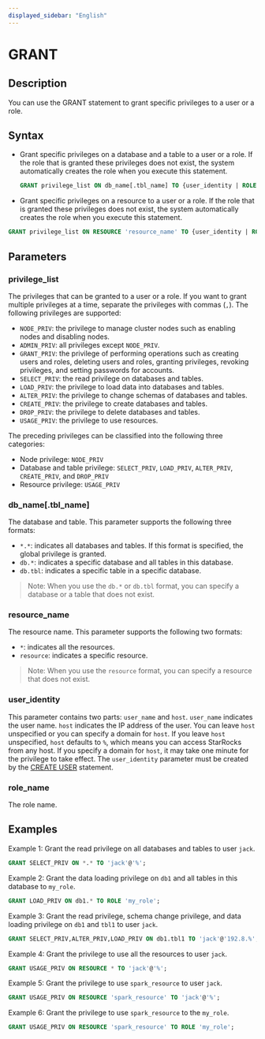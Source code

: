 ```yaml
---
displayed_sidebar: "English"
---
```


# GRANT

## Description

You can use the GRANT statement to grant specific privileges to a user or a role.

## Syntax

- Grant specific privileges on a database and a table to a user or a role. If the role that is granted these privileges does not exist, the system automatically creates the role when you execute this statement.

    ```SQL
    GRANT privilege_list ON db_name[.tbl_name] TO {user_identity | ROLE 'role_name'}
    ```

- Grant specific privileges on a resource to a user or a role. If the role that is granted these privileges does not exist, the system automatically creates the role when you execute this statement.

```SQL
GRANT privilege_list ON RESOURCE 'resource_name' TO {user_identity | ROLE 'role_name'};
```

## Parameters

### privilege_list

The privileges that can be granted to a user or a role. If you want to grant multiple privileges at a time, separate the privileges with commas (`,`). The following privileges are supported:

- `NODE_PRIV`: the privilege to manage cluster nodes such as enabling nodes and disabling nodes.
- `ADMIN_PRIV`: all privileges except `NODE_PRIV`.
- `GRANT_PRIV`: the privilege of performing operations such as creating users and roles, deleting users and roles, granting privileges, revoking privileges, and setting passwords for accounts.
- `SELECT_PRIV`: the read privilege on databases and tables.
- `LOAD_PRIV`: the privilege to load data into databases and tables.
- `ALTER_PRIV`: the privilege to change schemas of databases and tables.
- `CREATE_PRIV`: the privilege to create databases and tables.
- `DROP_PRIV`: the privilege to delete databases and tables.
- `USAGE_PRIV`: the privilege to use resources.

The preceding privileges can be classified into the following three categories:

- Node privilege: `NODE_PRIV`
- Database and table privilege: `SELECT_PRIV`, `LOAD_PRIV`, `ALTER_PRIV`, `CREATE_PRIV`, and `DROP_PRIV`
- Resource privilege: `USAGE_PRIV`

### db_name[.tbl_name]

The database and table. This parameter supports the following three formats:

- `*.*`: indicates all databases and tables. If this format is specified, the global privilege is granted.
- `db.*`: indicates a specific database and all tables in this database.
- `db.tbl`: indicates a specific table in a specific database.

> Note: When you use the `db.*` or `db.tbl` format, you can specify a database or a table that does not exist.

### resource_name

 The resource name. This parameter supports the following two formats:

- `*`: indicates all the resources.
- `resource`: indicates a specific resource.

> Note: When you use the `resource` format, you can specify a resource that does not exist.

### user_identity

This parameter contains two parts: `user_name` and `host`. `user_name` indicates the user name. `host` indicates the IP address of the user. You can leave `host` unspecified or you can specify a domain for `host`. If you leave `host` unspecified, `host` defaults to `%`, which means you can access StarRocks from any host. If you specify a domain for `host`, it may take one minute for the privilege to take effect. The `user_identity` parameter must be created by the [CREATE USER](../account-management/CREATE_USER.md) statement.

### role_name

The role name.

## Examples

Example 1: Grant the read privilege on all databases and tables to user `jack`.

```SQL
GRANT SELECT_PRIV ON *.* TO 'jack'@'%';
```

Example 2: Grant the data loading privilege on `db1` and all tables in this database to `my_role`.

```SQL
GRANT LOAD_PRIV ON db1.* TO ROLE 'my_role';
```

Example 3: Grant the read privilege, schema change privilege, and data loading privilege on `db1` and `tbl1` to user `jack`.

```SQL
GRANT SELECT_PRIV,ALTER_PRIV,LOAD_PRIV ON db1.tbl1 TO 'jack'@'192.8.%';
```

Example 4: Grant the privilege to use all the resources to user `jack`.

```SQL
GRANT USAGE_PRIV ON RESOURCE * TO 'jack'@'%';
```

Example 5: Grant the privilege to use `spark_resource` to user `jack`.

```SQL
GRANT USAGE_PRIV ON RESOURCE 'spark_resource' TO 'jack'@'%';
```

Example 6: Grant the privilege to use `spark_resource` to the `my_role`.

```SQL
GRANT USAGE_PRIV ON RESOURCE 'spark_resource' TO ROLE 'my_role';
```
